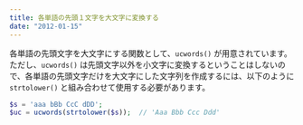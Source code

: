 ```yaml
---
title: 各単語の先頭１文字を大文字に変換する
date: "2012-01-15"
---
```


各単語の先頭文字を大文字にする関数として、`ucwords()` が用意されています。
ただし、`ucwords()` は先頭文字以外を小文字に変換するということはしないので、各単語の先頭文字だけを大文字にした文字列を作成するには、以下のように `strtolower()` と組み合わせて使用する必要があります。

~~~ php
$s = 'aaa bBb CcC dDD';
$uc = ucwords(strtolower($s));  // 'Aaa Bbb Ccc Ddd'
~~~

